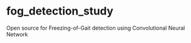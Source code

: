 # fog_detection_study
Open source for Freezing-of-Gait detection using Convolutional Neural Network
